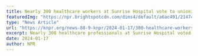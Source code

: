 ```yaml
---
title: Nearly 300 healthcare workers at Sunrise Hospital vote to unionize
featuredImg: "https://npr.brightspotcdn.com/dims4/default/a6ac491/2147483647/strip/true/crop/632x474+0+0/resize/1760x1320!/format/webp/quality/90/?url=http%3A%2F%2Fnpr-brightspot.s3.amazonaws.com%2Flegacy%2Fsites%2Fdefault%2Ffiles%2Fpublic%2Fstyles%2Fdetail_small%2Fpublic%2Fimages%2Fnpr-story%2F527432992_1783502078.jpg"
type: "News Article"
url: "https://knpr.org/news-88-9-knpr/2024-01-17/300-healthcare-workers-at-sunrise-hospital-vote-to-unionize"
excerpt: Nearly 300 healthcare professionals at Sunrise Hospital voted to unionize on Friday, marking the biggest successful union election at a Nevada hospital in recent history. A group of 275 speech therapists, pharmacists, occupational therapists, social workers and other healthcare professionals voted on Friday to join SEIU Local 1107.
date: 2024-01-17
author: NPR
---
```

